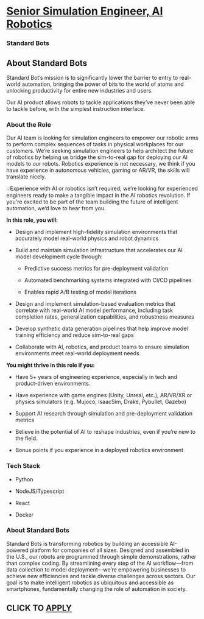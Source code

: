 # [Senior Simulation Engineer, AI Robotics](https://www.remotewlb.com/apply/senior-simulation-engineer-ai-robotics)  
### Standard Bots  
####  

## About Standard Bots

Standard Bot’s mission is to significantly lower the barrier to entry to real-world automation, bringing the power of bits to the world of atoms and unlocking productivity for entire new industries and users.

Our AI product allows robots to tackle applications they’ve never been able to tackle before, with the simplest instruction interface.

### About the Role

Our AI team is looking for simulation engineers to empower our robotic arms to perform complex sequences of tasks in physical workplaces for our customers. We’re seeking simulation engineers to help architect the future of robotics by helping us bridge the sim-to-real gap for deploying our AI models to our robots. Robotics experience is not necessary, we think if you have experience in autonomous vehicles, gaming or AR/VR, the skills will translate nicely.

💡Experience with AI or robotics isn’t required; we’re looking for experienced engineers ready to make a tangible impact in the AI robotics revolution. If you're excited to be part of the team building the future of intelligent automation, we’d love to hear from you.

 **In this role, you will:**

  * Design and implement high-fidelity simulation environments that accurately model real-world physics and robot dynamics

  * Build and maintain simulation infrastructure that accelerates our AI model development cycle through:

    * Predictive success metrics for pre-deployment validation

    * Automated benchmarking systems integrated with CI/CD pipelines

    * Enables rapid A/B testing of model iterations

  * Design and implement simulation-based evaluation metrics that correlate with real-world AI model performance, including task completion rates, generalization capabilities, and robustness measures

  * Develop synthetic data generation pipelines that help improve model training efficiency and reduce sim-to-real gaps

  * Collaborate with AI, robotics, and product teams to ensure simulation environments meet real-world deployment needs

 **You might thrive in this role if you:**

  * Have 5+ years of engineering experience, especially in tech and product-driven environments.

  * Have experience with game engines (Unity, Unreal, etc.), AR/VR/XR or physics simulators (e.g. Mujoco, IsaacSim, Drake, Pybullet, Gazebo)

  * Support AI research through simulation and pre-deployment validation metrics

  * Believe in the potential of AI to reshape industries, even if you’re new to the field.

  * Bonus points if you experience in a deployed robotics environment

### Tech Stack

  * Python

  * NodeJS/Typescript

  * React

  * Docker

### About Standard Bots

Standard Bots is transforming robotics by building an accessible AI-powered platform for companies of all sizes. Designed and assembled in the U.S., our robots are programmed through simple demonstrations, rather than complex coding. By streamlining every step of the AI workflow—from data collection to model deployment—we’re empowering businesses to achieve new efficiencies and tackle diverse challenges across sectors. Our goal is to make intelligent robotics as ubiquitous and accessible as smartphones, fundamentally changing the role of automation in society.

  
## CLICK TO [APPLY](https://www.remotewlb.com/apply/senior-simulation-engineer-ai-robotics)

